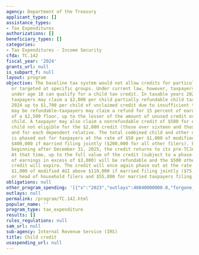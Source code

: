 ```yaml
---
agency: Department of the Treasury
applicant_types: []
assistance_types:
- Tax Expenditures
authorizations: []
beneficiary_types: []
categories:
- Tax Expenditures - Income Security
cfda: TC.142
fiscal_year: '2024'
grants_url: null
is_subpart_f: null
layout: program
objective: The baseline tax system would not allow credits for particular activities
  or targeted at specific groups. Under current law, however, taxpayers with children
  under age 18 can qualify for a child tax credit. In taxable years 2022 through 2025,
  taxpayers may claim a $2,000 per child partially refundable child tax credit. In
  2024 up to $1,700 per child of unclaimed credit due to insufficient tax liability
  may be refundable—taxpayers may claim a refund for 15 percent of earnings in excess
  of a $2,500 floor, up to the lesser of the amount of unused credit or $1,700 per
  child. A taxpayer may also claim a nonrefundable credit of $500 for each qualifying
  child not eligible for the $2,000 credit (those over sixteen and those without SSNs)
  and for each dependent relative. The total combined child and other dependent credit
  is phased out for taxpayers at the rate of $50 per $1,000 of modified AGI above
  $400,000 if married filing jointly ($200,000 for all other filers). For tax years
  beginning after December 31, 2025, the credit returns to its pre-TCJA value of $1,000.
  At that time, up to the full value of the credit (subject to a phase-in of 15 percent
  of earnings in excess of $3,000) will be refundable and the $500 other dependent
  credit will expire. The credit will once again phase out at the rate of $50 per
  $1,000 of modified AGI above $110,000 if married filing jointly ($75,000 for single
  or head of household filers and $55,000 for married taxpayers filing separately).
obligations: null
other_program_spending: '[{"x":"2023","outlays":40840000000.0,"forgone_revenue":67520000000.0},{"x":"2024","outlays":44310000000.0,"forgone_revenue":24150000000.0},{"x":"2025","outlays":45410000000.0,"forgone_revenue":60930000000.0}]'
outlays: null
permalink: /program/TC.142.html
popular_name: ''
program_type: tax_expenditure
results: []
rules_regulations: null
sam_url: null
sub-agency: Internal Revenue Service (IRS)
title: Child credit
usaspending_url: null
---
```

